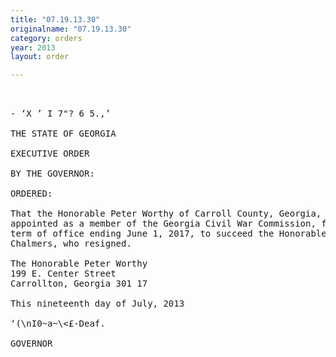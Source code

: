 ```yaml
---
title: "07.19.13.30"
originalname: "07.19.13.30"
category: orders
year: 2013
layout: order

---
```

<pre>
 

- ‘X ’ I 7"? 6 5.,’

THE STATE OF GEORGIA

EXECUTIVE ORDER

BY THE GOVERNOR:

ORDERED:

That the Honorable Peter Worthy of Carroll County, Georgia, is
appointed as a member of the Georgia Civil War Commission, for a
term of office ending June 1, 2017, to succeed the Honorable Doug
Chalmers, who resigned.

The Honorable Peter Worthy
199 E. Center Street
Carrollton, Georgia 301 17

This nineteenth day of July, 2013

‘(\nI0~a~\<£-Deaf.

GOVERNOR

</pre>

